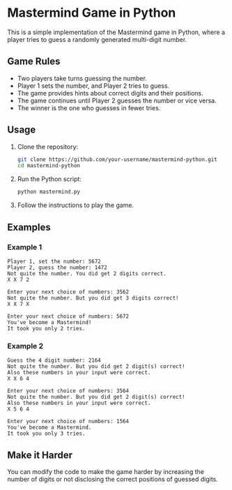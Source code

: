 # Mastermind Game in Python

This is a simple implementation of the Mastermind game in Python, where a player tries to guess a randomly generated multi-digit number.

## Game Rules

- Two players take turns guessing the number.
- Player 1 sets the number, and Player 2 tries to guess.
- The game provides hints about correct digits and their positions.
- The game continues until Player 2 guesses the number or vice versa.
- The winner is the one who guesses in fewer tries.

## Usage

1. Clone the repository:

   ```bash
   git clone https://github.com/your-username/mastermind-python.git
   cd mastermind-python
   ```

2. Run the Python script:

   ```bash
   python mastermind.py
   ```

3. Follow the instructions to play the game.

## Examples

### Example 1

```plaintext
Player 1, set the number: 5672
Player 2, guess the number: 1472
Not quite the number. You did get 2 digits correct.
X X 7 2

Enter your next choice of numbers: 3562
Not quite the number. But you did get 3 digits correct!
X X 7 X

Enter your next choice of numbers: 5672
You've become a Mastermind!
It took you only 2 tries.
```

### Example 2

```plaintext
Guess the 4 digit number: 2164
Not quite the number. But you did get 2 digit(s) correct!
Also these numbers in your input were correct.
X X 6 4

Enter your next choice of numbers: 3564
Not quite the number. But you did get 2 digit(s) correct!
Also these numbers in your input were correct.
X 5 6 4

Enter your next choice of numbers: 1564
You've become a Mastermind.
It took you only 3 tries.
```

## Make it Harder

You can modify the code to make the game harder by increasing the number of digits or not disclosing the correct positions of guessed digits.



